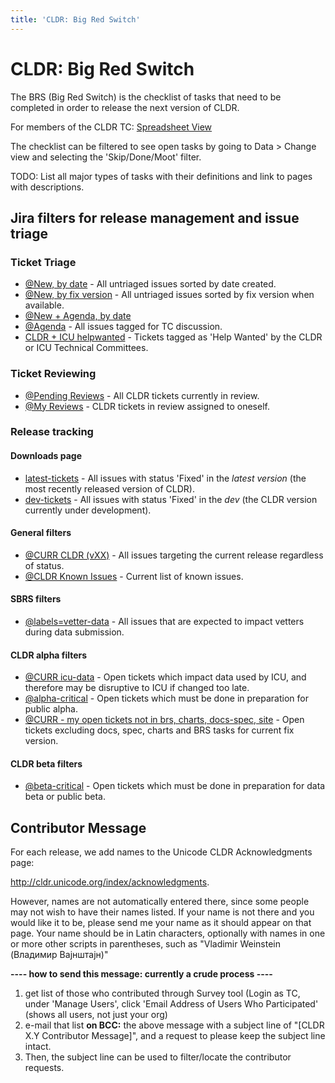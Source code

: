 ```yaml
---
title: 'CLDR: Big Red Switch'
---
```


# CLDR: Big Red Switch

The BRS (Big Red Switch) is the checklist of tasks that need to be completed in order to release the next version of CLDR.

For members of the CLDR TC: [Spreadsheet View](https://docs.google.com/spreadsheets/d/1D0wohmpmnW369UiTLeTm_UHT7y5mVISretDYM0m289I/edit?gid=169833626#gid=169833626&fvid=271364825)

The checklist can be filtered to see open tasks by going to Data > Change view and selecting the 'Skip/Done/Moot' filter.

TODO: List all major types of tasks with their definitions and link to pages with descriptions.

## Jira filters for release management and issue triage

### Ticket Triage

- [@New, by date](https://unicode-org.atlassian.net/issues/?filter=10033) - All untriaged issues sorted by date created.
- [@New, by fix version](https://unicode-org.atlassian.net/issues/?filter=10801) - All untriaged issues sorted by fix version when available.
- [@New + Agenda, by date](https://unicode-org.atlassian.net/issues/?filter=10802)
- [@Agenda](https://unicode-org.atlassian.net/issues/?filter=10158) - All issues tagged for TC discussion.
- [CLDR + ICU helpwanted](https://unicode-org.atlassian.net/issues/?filter=10202) - Tickets tagged as 'Help Wanted' by the CLDR or ICU Technical Committees.

### Ticket Reviewing

- [@Pending Reviews](https://unicode-org.atlassian.net/issues/?filter=10062) - All CLDR tickets currently in review.
- [@My Reviews](https://unicode-org.atlassian.net/issues/?filter=10179) - CLDR tickets in review assigned to oneself.

### Release tracking

#### Downloads page

- [latest-tickets](https://unicode-org.atlassian.net/issues/?filter=10838) - All issues with status 'Fixed' in the *latest version* (the most recently released version of CLDR).
- [dev-tickets](https://unicode-org.atlassian.net/issues/?filter=10837) - All issues with status 'Fixed' in the *dev* (the CLDR version currently under development).

#### General filters

- [@CURR CLDR (vXX)](https://unicode-org.atlassian.net/issues/?filter=10438) - All issues targeting the current release regardless of status.
- [@CLDR Known Issues](https://unicode-org.atlassian.net/issues/?filter=10237) - Current list of known issues.

#### SBRS filters

- [@labels=vetter-data](https://unicode-org.atlassian.net/issues/?filter=10735) - All issues that are expected to impact vetters during data submission.

#### CLDR alpha filters

- [@CURR icu-data](https://unicode-org.atlassian.net/issues/?filter=10144) - Open tickets which impact data used by ICU, and therefore may be disruptive to ICU if changed too late.
- [@alpha-critical](https://unicode-org.atlassian.net/issues/?filter=10245) - Open tickets which must be done in preparation for public alpha.
- [@CURR - my open tickets not in brs, charts, docs-spec, site](https://unicode-org.atlassian.net/issues/?filter=10256) - Open tickets excluding docs, spec, charts and BRS tasks for current fix version. 

#### CLDR beta filters

- [@beta-critical](https://unicode-org.atlassian.net/issues/?filter=10247) - Open tickets which must be done in preparation for data beta or public beta.


## Contributor Message

For each release, we add names to the Unicode CLDR Acknowledgments page:

http://cldr.unicode.org/index/acknowledgments.

However, names are not automatically entered there, since some people may not wish to have their names listed. If your name is not there and you would like it to be, please send me your name as it should appear on that page. Your name should be in Latin characters, optionally with names in one or more other scripts in parentheses, such as "Vladimir Weinstein (Владимир Вајнштајн)"

**\-\-\-\- how to send this message: currently a crude process \-\-\-\-**

1. get list of those who contributed through Survey tool (Login as TC, under 'Manage Users', click 'Email Address of Users Who Participated' (shows all users, not just your org)
2. e\-mail that list **on BCC:** the above message with a subject line of "\[CLDR X.Y Contributor Message]", and a request to please keep the subject line intact.
3. Then, the subject line can be used to filter/locate the contributor requests.


